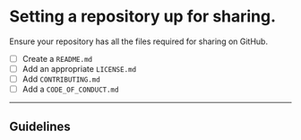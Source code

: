 # Setting a repository up for sharing.

Ensure your repository has all the files required for sharing on GitHub.

- [ ] Create a `README.md`
- [ ] Add an appropriate `LICENSE.md`
- [ ] Add `CONTRIBUTING.md`
- [ ] Add a `CODE_OF_CONDUCT.md`

***

## Guidelines

